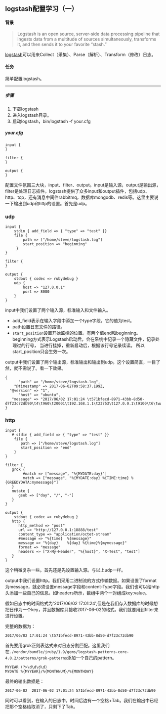 ## logstash配置学习（一）

#### 背景
> Logstash is an open source, server-side data processing pipeline that ingests data from a multitude of sources simultaneously, transforms it, and then sends it to your favorite “stash.” 

[logstash](https://www.elastic.co/products/logstash)可以用来Collect（采集）、Parse（解析）、Transform（修改）日志。 

<!--break-->

#### 任务
简单配置logstash。

---

##### 步骤
1. 下载logstash
2. 进入logstash目录。
3. 启动logstash，bin/logstash -f your.cfg

##### your.cfg
    input {
    }

    filter {
    }

    output {
    }

配置文件氛围三大块，input、filter、output。input是输入源，output是输出源，filter是处理日志插件。logstash提供了众多input和output插件，包括udp、http、tcp，还有消息中间件rabbitmq，数据库mongodb、redis等。这里主要说一下输出到udp和http的设置。首先是udp。

### udp

    input {
        stdin { add_field => { "type" => "test" }}
        file {
            path => ["/home/steve/logstash.log"]
            start_position => "beginning"
  	     }
    }

    filter {
    }

    output {
        stdout { codec => rubydebug }
        udp {
    		host => "127.0.0.1"
    		port => 8080
        }
    }

input中我们设置了两个输入源，标准输入和文件输入。

- add_field表示在输入字段中添加一个type字段，它的值为test。
- path设置日志文件的路径。
- `start_position`设置开始监控的位置。有两个值end和beginning。beginning方式表示Logstash启动后，会在系统中记录一个隐藏文件，记录处理过的行号，  当进行挂掉，重新启动后，根据该行号记录续读。  所以start_position只会生效一次。

output中我们设置了两个输出源，标准输出和输出到udp。这个设置简直，一目了然，就不需说了。看一下效果。

    {
          "path" => "/home/steve/logstash.log",
        "@timestamp" => 2017-06-02T09:58:37.199Z,
      "@version" => "1",
          "host" => "ubuntu",
       "message" => "2017/06/02 17:01:24 \t571bfecd-8971-43bb-8d50-d7f23c72db90\t4\t960\t20001\t192.168.1.1\t23753\t127.0.0.1\t9100\t6\twww.baidu.com\twww.loclhost.com\thttp://www.baidu.com/index.html\thttp://www.localhost.com/abc.html\t192.168.1.1:23753:www.baidu.com:http://www.baidu.com/index.html"
    }
    
### http

    input {
	   # stdin { add_field => { "type" => "test" }}
        file {
    	   path => ["/home/steve/logstash.log"]
    	   start_position => "end"
        }
    }
    
    filter {
	   grok {
            #match => ["message", "%{MYDATE:day}"]
            match => ["message", "%{MYDATE:day} %{TIME:time} %{GREEDYDATA:mymessage}"]
	   }
	   mutate {
		  gsub => ["day", "/", "-"]
	   }
    }
    
    output {
        stdout { codec => rubydebug }
	   http {
		  http_method => "post"
		  url => "http://127.0.0.1:18888/test"
		  content_type => "application/octet-stream"
		  #message => "%{time}	%{message}"
		  message => "%{day}	%{day} %{time}%{mymessage}"
		  format => "message"
		  headers => ["X-My-Header", "%{host}", "X-Test", "test"]
	   }
    }

这个稍微复杂一些。首先还是先设置输入源。与以上udp一样。

output中我们设置http。我们采用二进制流的方式传输数据。如果设置了format为message，就必须设置message字段和content-Type字段。我们也可以给http头添加一些自己的信息。如headers所示，数组中两个一对组成key:value。

假如日志中的时间格式为'2017/06/02 17:01:24',但是在我们存入数据库的时候想把日作为一个key，并且数据库只接收2017-06-02的格式。我们就要用到filter来进行设置。

完整的数据为：

    2017/06/02 17:01:24 \t571bfecd-8971-43bb-8d50-d7f23c72db90

首先要用grok正则表达式来对日志分割匹配。这里我们在`./vendor/bundle/jruby/1.9/gems/logstash-patterns-core-4.0.2/patterns/grok-patterns`添加一个自己的pattern。

    MYYEAR (?>\d\d\d\d)
    MYDATE %{MYYEAR}/%{MONTHNUM}/%{MONTHDAY}

最终的输出数据是：

    2017-06-02  2017-06-02 17:01:24 571bfecd-8971-43bb-8d50-d7f23c72db90

同时可以看到，在输入的日志中，时间后边有一个空格+Tab。我们在输出中已经把那个空格给取消了，只剩下了Tab。
